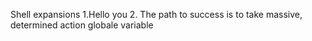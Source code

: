Shell expansions
1.Hello you 
2. The path to success is to take massive, determined action
globale variable
